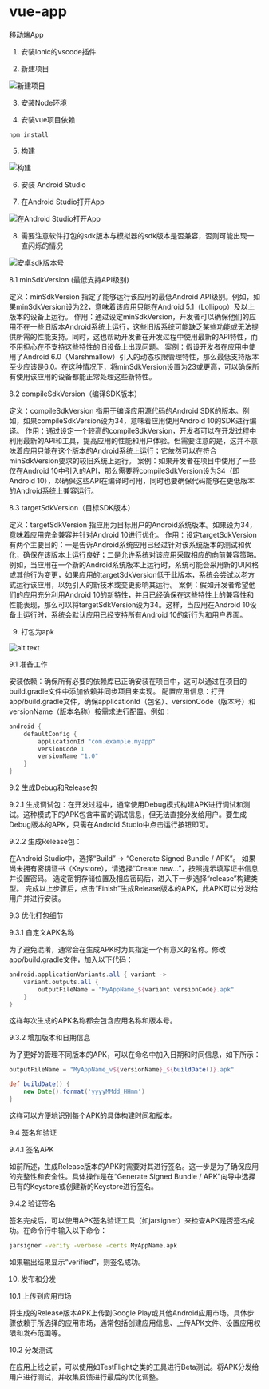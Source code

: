 # vue-app
移动端App

1. 安装Ionic的vscode插件

2. 新建项目

![新建项目](./readme/new.png)

3. 安装Node环境

4. 安装vue项目依赖

`npm install`

5. 构建

![构建](./readme/build.png)

6. 安装 Android Studio

7. 在Android Studio打开App

![在Android Studio打开App](./readme/Open-By-Android-Studio.png)

8. 需要注意软件打包的sdk版本与模拟器的sdk版本是否兼容，否则可能出现一直闪烁的情况

![安卓sdk版本号](./readme/android-sdk-version.png)

8.1 minSdkVersion (最低支持API级别)

定义：minSdkVersion 指定了能够运行该应用的最低Android API级别。例如，如果minSdkVersion设为22，意味着该应用只能在Android 5.1（Lollipop）及以上版本的设备上运行。
作用：通过设定minSdkVersion，开发者可以确保他们的应用不在一些旧版本Android系统上运行，这些旧版系统可能缺乏某些功能或无法提供所需的性能支持。同时，这也帮助开发者在开发过程中使用最新的API特性，而不用担心在不支持这些特性的旧设备上出现问题。
案例：假设开发者在应用中使用了Android 6.0（Marshmallow）引入的动态权限管理特性，那么最低支持版本至少应该是6.0。在这种情况下，将minSdkVersion设置为23或更高，可以确保所有使用该应用的设备都能正常处理这些新特性。

8.2 compileSdkVersion（编译SDK版本）

定义：compileSdkVersion 指用于编译应用源代码的Android SDK的版本。例如，如果compileSdkVersion设为34，意味着应用使用Android 10的SDK进行编译。
作用：通过设定一个较高的compileSdkVersion，开发者可以在开发过程中利用最新的API和工具，提高应用的性能和用户体验。但需要注意的是，这并不意味着应用只能在这个版本的Android系统上运行；它依然可以在符合minSdkVersion要求的较旧系统上运行。
案例：如果开发者在项目中使用了一些仅在Android 10中引入的API，那么需要将compileSdkVersion设为34（即Android 10），以确保这些API在编译时可用，同时也要确保代码能够在更低版本的Android系统上兼容运行。

8.3 targetSdkVersion（目标SDK版本）

定义：targetSdkVersion 指应用为目标用户的Android系统版本。如果设为34，意味着应用完全兼容并针对Android 10进行优化。
作用：设定targetSdkVersion有两个主要目的：一是告诉Android系统应用已经过针对该系统版本的测试和优化，确保在该版本上运行良好；二是允许系统对该应用采取相应的向前兼容策略。例如，当应用在一个新的Android系统版本上运行时，系统可能会采用新的UI风格或其他行为变更，如果应用的targetSdkVersion低于此版本，系统会尝试以老方式运行该应用，以免引入的新技术或变更影响其运行。
案例：假如开发者希望他们的应用充分利用Android 10的新特性，并且已经确保在这些特性上的兼容性和性能表现，那么可以将targetSdkVersion设为34。这样，当应用在Android 10设备上运行时，系统会默认应用已经支持所有Android 10的新行为和用户界面。

9. 打包为apk

![alt text](image.png)

9.1 准备工作

安装依赖：确保所有必要的依赖库已正确安装在项目中，这可以通过在项目的build.gradle文件中添加依赖并同步项目来实现。
配置应用信息：打开app/build.gradle文件，确保applicationId（包名）、versionCode（版本号）和versionName（版本名称）按需求进行配置。例如：

```groovy
android {
    defaultConfig {
        applicationId "com.example.myapp"
        versionCode 1
        versionName "1.0"
    }
}
```

9.2 生成Debug和Release包

9.2.1 生成调试包：在开发过程中，通常使用Debug模式构建APK进行调试和测试。这种模式下的APK包含丰富的调试信息，但无法直接分发给用户。要生成Debug版本的APK，只需在Android Studio中点击运行按钮即可。

9.2.2 生成Release包：

在Android Studio中，选择“Build” -> “Generate Signed Bundle / APK”。
如果尚未拥有密钥证书（Keystore），请选择“Create new...”，按照提示填写证书信息并设置密码。
选定密钥存储位置及相应密码后，进入下一步选择“release”构建类型。
完成以上步骤后，点击“Finish”生成Release版本的APK，此APK可以分发给用户并进行安装。

9.3 优化打包细节

9.3.1 自定义APK名称

为了避免混淆，通常会在生成APK时为其指定一个有意义的名称。修改app/build.gradle文件，加入以下代码：

```groovy
android.applicationVariants.all { variant ->
    variant.outputs.all {
        outputFileName = "MyAppName_${variant.versionCode}.apk"
    }
}
```

这样每次生成的APK名称都会包含应用名称和版本号。

9.3.2 增加版本和日期信息

为了更好的管理不同版本的APK，可以在命名中加入日期和时间信息，如下所示：

```groovy
outputFileName = "MyAppName_v${versionName}_${buildDate()}.apk"

def buildDate() {
    new Date().format('yyyyMMdd_HHmm')
}
```

这样可以方便地识别每个APK的具体构建时间和版本。

9.4 签名和验证

9.4.1 签名APK

如前所述，生成Release版本的APK时需要对其进行签名。这一步是为了确保应用的完整性和安全性。具体操作是在“Generate Signed Bundle / APK”向导中选择已有的Keystore或创建新的Keystore进行签名。

9.4.2 验证签名

签名完成后，可以使用APK签名验证工具（如jarsigner）来检查APK是否签名成功。在命令行中输入以下命令：

```bash
jarsigner -verify -verbose -certs MyAppName.apk
```

如果输出结果显示“verified”，则签名成功。

10. 发布和分发

10.1 上传到应用市场

将生成的Release版本APK上传到Google Play或其他Android应用市场。具体步骤依赖于所选择的应用市场，通常包括创建应用信息、上传APK文件、设置应用权限和发布范围等。

10.2 分发测试

在应用上线之前，可以使用如TestFlight之类的工具进行Beta测试。将APK分发给用户进行测试，并收集反馈进行最后的优化调整。
